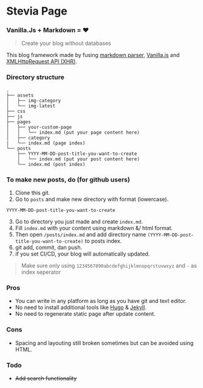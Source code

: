 # Stevia Page
### Vanilla.Js + Markdown = :heart:
> Create your blog without databases

This blog framework made by fusing [markdown parser](https://github.com/showdownjs/showdown), [Vanilla.js](http://vanilla-js.com/) and [XMLHttpRequest API (XHR)](https://developer.mozilla.org/en-US/docs/Web/API/XMLHttpRequest).

### Directory structure
```
.
├── assets
│   ├── img-category
│   └── img-latest
├── css
├── js
├── pages
│   ├── your-custom-page
│   │   └── index.md (put your page content here)
│   ├── category
|   └── index.md (page index)
└── posts
    ├── YYYY-MM-DD-post-title-you-want-to-create
    │   └── index.md (put your post content here)
    └── index.md (post index)
```

### To make new posts, do (for github users)
1. Clone this git.
2. Go to `posts` and make new directory with format (lowercase).
```
YYYY-MM-DD-post-title-you-want-to-create
```
3. Go to directory you just made and create `index.md`.
4. Fill `index.md` with your content using markdown &/ html format.
5. Then open `/posts/index.md` and add directory name `(YYYY-MM-DD-post-title-you-want-to-create)` to posts index.
6. git add, commit, dan push.
7. if you set CI/CD, your blog will automatically updated.

> Make sure only using `1234567890abcdefghijklmnopqrstuvwxyz` and `-` as index seperator

### Pros
* You can write in any platform as long as you have git and text editor.
* No need to install additional tools like [Hugo](https://gohugo.io/) & [Jekyll](https://jekyllrb.com/).
* No need to regenerate static page after update content.

### Cons
* Spacing and layouting still broken sometimes but can be avoided using HTML.

### Todo
* ~~Add search functionality~~